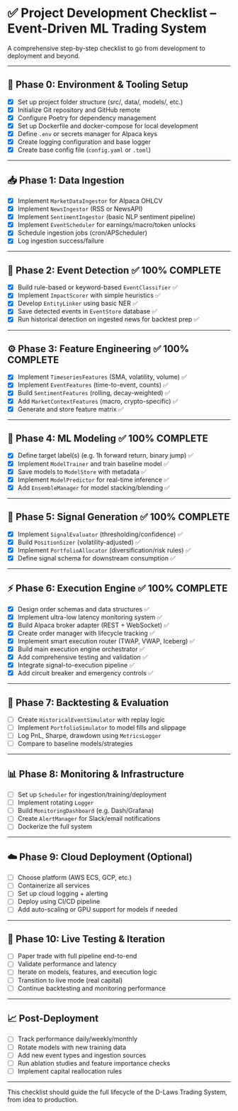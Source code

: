 # ✅ Project Development Checklist – Event-Driven ML Trading System

A comprehensive step-by-step checklist to go from development to deployment and beyond.

---

## 🧰 Phase 0: Environment & Tooling Setup

- [x] Set up project folder structure (src/, data/, models/, etc.)
- [x] Initialize Git repository and GitHub remote
- [x] Configure Poetry for dependency management
- [x] Set up Dockerfile and docker-compose for local development
- [x] Define `.env` or secrets manager for Alpaca keys
- [x] Create logging configuration and base logger
- [x] Create base config file (`config.yaml` or `.toml`)

---

## 📥 Phase 1: Data Ingestion

- [x] Implement `MarketDataIngestor` for Alpaca OHLCV
- [x] Implement `NewsIngestor` (RSS or NewsAPI)
- [x] Implement `SentimentIngestor` (basic NLP sentiment pipeline)
- [x] Implement `EventScheduler` for earnings/macro/token unlocks
- [x] Schedule ingestion jobs (cron/APScheduler)
- [x] Log ingestion success/failure

---

## 🧠 Phase 2: Event Detection ✅ **100% COMPLETE**

- [x] Build rule-based or keyword-based `EventClassifier` ✅
- [x] Implement `ImpactScorer` with simple heuristics ✅
- [x] Develop `EntityLinker` using basic NER ✅
- [x] Save detected events in `EventStore` database ✅
- [x] Run historical detection on ingested news for backtest prep ✅

---

## ⚙️ Phase 3: Feature Engineering ✅ **100% COMPLETE**

- [x] Implement `TimeseriesFeatures` (SMA, volatility, volume) ✅
- [x] Implement `EventFeatures` (time-to-event, counts) ✅
- [x] Build `SentimentFeatures` (rolling, decay-weighted) ✅
- [x] Add `MarketContextFeatures` (macro, crypto-specific) ✅
- [x] Generate and store feature matrix ✅

---

## 🤖 Phase 4: ML Modeling ✅ **100% COMPLETE**

- [x] Define target label(s) (e.g. 1h forward return, binary jump) ✅
- [x] Implement `ModelTrainer` and train baseline model ✅
- [x] Save models to `ModelStore` with metadata ✅
- [x] Implement `ModelPredictor` for real-time inference ✅
- [x] Add `EnsembleManager` for model stacking/blending ✅

---

## 🎯 Phase 5: Signal Generation ✅ **100% COMPLETE**

- [x] Implement `SignalEvaluator` (thresholding/confidence) ✅
- [x] Build `PositionSizer` (volatility-adjusted) ✅
- [x] Implement `PortfolioAllocator` (diversification/risk rules) ✅
- [x] Define signal schema for downstream consumption ✅

---

## ⚡ Phase 6: Execution Engine ✅ **100% COMPLETE**

- [x] Design order schemas and data structures ✅
- [x] Implement ultra-low latency monitoring system ✅
- [x] Build Alpaca broker adapter (REST + WebSocket) ✅
- [x] Create order manager with lifecycle tracking ✅
- [x] Implement smart execution router (TWAP, VWAP, Iceberg) ✅
- [x] Build main execution engine orchestrator ✅
- [x] Add comprehensive testing and validation ✅
- [x] Integrate signal-to-execution pipeline ✅
- [x] Add circuit breaker and emergency controls ✅

---

## 🔁 Phase 7: Backtesting & Evaluation

- [ ] Create `HistoricalEventSimulator` with replay logic
- [ ] Implement `PortfolioSimulator` to model fills and slippage
- [ ] Log PnL, Sharpe, drawdown using `MetricsLogger`
- [ ] Compare to baseline models/strategies

---

## 📊 Phase 8: Monitoring & Infrastructure

- [ ] Set up `Scheduler` for ingestion/training/deployment
- [ ] Implement rotating `Logger`
- [ ] Build `MonitoringDashboard` (e.g. Dash/Grafana)
- [ ] Create `AlertManager` for Slack/email notifications
- [ ] Dockerize the full system

---

## ☁️ Phase 9: Cloud Deployment (Optional)

- [ ] Choose platform (AWS ECS, GCP, etc.)
- [ ] Containerize all services
- [ ] Set up cloud logging + alerting
- [ ] Deploy using CI/CD pipeline
- [ ] Add auto-scaling or GPU support for models if needed

---

## 🧪 Phase 10: Live Testing & Iteration

- [ ] Paper trade with full pipeline end-to-end
- [ ] Validate performance and latency
- [ ] Iterate on models, features, and execution logic
- [ ] Transition to live mode (real capital)
- [ ] Continue backtesting and monitoring performance

---

## 📈 Post-Deployment

- [ ] Track performance daily/weekly/monthly
- [ ] Rotate models with new training data
- [ ] Add new event types and ingestion sources
- [ ] Run ablation studies and feature importance checks
- [ ] Implement capital reallocation rules

---

This checklist should guide the full lifecycle of the D-Laws Trading System, from idea to production.
